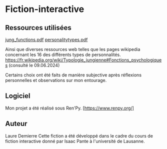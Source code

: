 # Fiction-interactive

## Ressources utilisées

[jung_functions.pdf](https://github.com/user-attachments/files/15754306/jung_functions.pdf)
[personalitytypes.pdf](https://github.com/user-attachments/files/15754308/personalitytypes.pdf)

Ainsi que diverses ressources web telles que les pages wikipedia concernant les 16 des différents types de personnalités.
https://fr.wikipedia.org/wiki/Typologie_jungienne#Fonctions_psychologiques (consulté le 09.06.2024)

Certains choix ont été faits de manière subjective après réflexions personnelles et observations sur mon entourage.

## Logiciel

Mon projet a été réalisé sous Ren'Py.
[https://www.renpy.org/]

## Auteur
Laure Demierre
Cette fiction a été développé dans le cadre du cours de fiction interactive donné par Isaac Pante à l'université de Lausanne.
